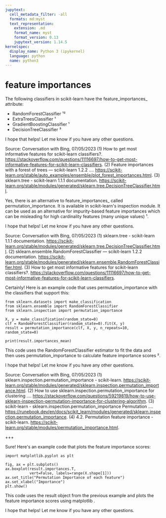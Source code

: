 ```yaml
---
jupytext:
  cell_metadata_filter: -all
  formats: md:myst
  text_representation:
    extension: .md
    format_name: myst
    format_version: 0.13
    jupytext_version: 1.14.5
kernelspec:
  display_name: Python 3 (ipykernel)
  language: python
  name: python3
---
```


# feature importances

The following classifiers in scikit-learn have the feature_importances_ attribute:

- RandomForestClassifier ¹²
- ExtraTreesClassifier ¹
- GradientBoostingClassifier ¹
- DecisionTreeClassifier ³

I hope that helps! Let me know if you have any other questions.

Source: Conversation with Bing, 07/05/2023
(1) How to get most informative features for scikit-learn classifiers?. https://stackoverflow.com/questions/11116697/how-to-get-most-informative-features-for-scikit-learn-classifiers.
(2) Feature importances with a forest of trees — scikit-learn 1.2.2 .... https://scikit-learn.org/stable/auto_examples/ensemble/plot_forest_importances.html.
(3) sklearn.tree - scikit-learn 1.1.1 documentation. https://scikit-learn.org/stable/modules/generated/sklearn.tree.DecisionTreeClassifier.html.

Yes, there is an alternative to feature_importances_ called permutation_importance. It is available in scikit-learn's inspection module. It can be used as an alternative for impurity-based feature importances which can be misleading for high cardinality features (many unique values) ¹. 

I hope that helps! Let me know if you have any other questions.

Source: Conversation with Bing, 07/05/2023
(1) sklearn.tree - scikit-learn 1.1.1 documentation. https://scikit-learn.org/stable/modules/generated/sklearn.tree.DecisionTreeClassifier.html.
(2) sklearn.ensemble.RandomForestClassifier — scikit-learn 1.2.2 documentation. https://scikit-learn.org/stable/modules/generated/sklearn.ensemble.RandomForestClassifier.html.
(3) How to get most informative features for scikit-learn classifiers?. https://stackoverflow.com/questions/11116697/how-to-get-most-informative-features-for-scikit-learn-classifiers.

Certainly! Here is an example code that uses permutation_importance with the classifiers that support this:

```{code-cell}
from sklearn.datasets import make_classification
from sklearn.ensemble import RandomForestClassifier
from sklearn.inspection import permutation_importance

X, y = make_classification(random_state=0)
clf = RandomForestClassifier(random_state=0).fit(X, y)
result = permutation_importance(clf, X, y, n_repeats=10, random_state=0)

print(result.importances_mean)
```

This code uses the RandomForestClassifier estimator to fit the data and then uses permutation_importance to calculate feature importance scores ². 

I hope that helps! Let me know if you have any other questions.

Source: Conversation with Bing, 07/05/2023
(1) sklearn.inspection.permutation_importance - scikit-learn. https://scikit-learn.org/stable/modules/generated/sklearn.inspection.permutation_importance.html.
(2) How to use sklearn.inspection.permutation_importance for clustering .... https://stackoverflow.com/questions/59219819/how-to-use-sklearn-inspection-permutation-importance-for-clustering-algorithm.
(3) scikit-learn - sklearn.inspection.permutation_importance Permutation .... https://runebook.dev/en/docs/scikit_learn/modules/generated/sklearn.inspection.permutation_importance.
(4) 4.2. Permutation feature importance - scikit-learn. https://scikit-learn.org/stable/modules/permutation_importance.html.

+++

Sure! Here's an example code that plots the feature importance scores:

```{code-cell}
import matplotlib.pyplot as plt

fig, ax = plt.subplots()
ax.boxplot(result.importances.T,
           vert=False, labels=range(X.shape[1]))
ax.set_title("Permutation Importance of each feature")
ax.set_xlabel("Importance")
plt.show()
```

This code uses the result object from the previous example and plots the feature importance scores using matplotlib . 

I hope that helps! Let me know if you have any other questions.
